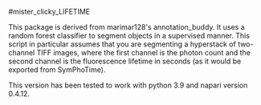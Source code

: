 #mister_clicky_LIFETIME

This package is derived from marimar128's annotation_buddy. It uses a random forest classifier to segment objects in a supervised manner. This script in particular assumes that you are segmenting a hyperstack of two-channel TIFF images, where the first channel is the photon count and the second channel is the fluorescence lifetime in seconds (as it would be exported from SymPhoTime).

This version has been tested to work with python 3.9 and napari version 0.4.12.
